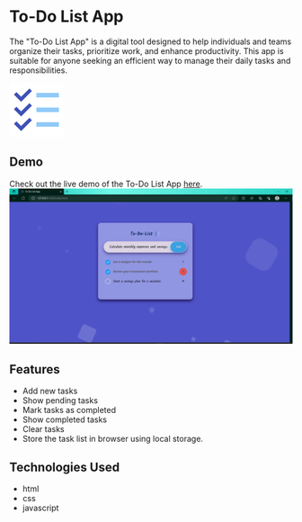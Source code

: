 
# To-Do List App
The "To-Do List App" is a digital tool designed to help individuals and teams organize their tasks, prioritize work, and enhance productivity. This app is suitable for anyone seeking an efficient way to manage their daily tasks and responsibilities.

![Logo](assets/images/favicon1.png)

## Demo
Check out the live demo of the To-Do List App [here](https://2002sujith.github.io/To-Do-List-App/).
![To-Do List App Screenshot](assets/images/Screenshot.png)
## Features

- Add new tasks 
- Show pending tasks 
- Mark tasks as completed      
- Show completed tasks 
- Clear tasks 
- Store the task list in browser using local storage.

## Technologies Used

 - html
 - css
 - javascript



